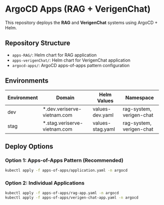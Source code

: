 # ArgoCD Apps (RAG + VerigenChat)

This repository deploys the **RAG** and **VerigenChat** systems using ArgoCD + Helm.

## Repository Structure
- `apps-RAG/`: Helm chart for RAG application
- `apps-verigenChat/`: Helm chart for VerigenChat application  
- `argocd-apps/`: ArgoCD apps-of-apps pattern configuration

## Environments
| Environment | Domain | Helm Values | Namespace |
|-------------|--------|-------------|----------|
| dev | *.dev.veriserve-vietnam.com | values-dev.yaml | rag-system, verigen-chat |
| stag | *.stag.veriserve-vietnam.com | values-stag.yaml | rag-system, verigen-chat |

## Deploy Options

### Option 1: Apps-of-Apps Pattern (Recommended)
```bash
kubectl apply -f apps-of-apps/application.yaml -n argocd
```

### Option 2: Individual Applications
```bash
kubectl apply -f apps-of-apps/rag-app.yaml -n argocd
kubectl apply -f apps-of-apps/verigen-chat-app.yaml -n argocd
